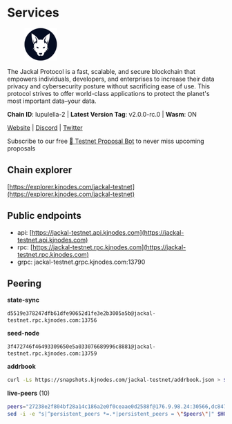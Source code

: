 # Services

<figure><img src="https://raw.githubusercontent.com/kj89/cosmos-images/main/logos/jackal.png" alt=""><figcaption></figcaption></figure>

The Jackal Protocol is a fast, scalable, and secure blockchain that empowers  individuals, developers, and enterprises to increase their data privacy and  cybersecurity posture without sacrificing ease of use. This protocol strives  to offer world-class applications to protect the planet's most important data–your data.

**Chain ID**: lupulella-2 | **Latest Version Tag**: v2.0.0-rc.0 | **Wasm**: ON

[Website](https://jackalprotocol.com) | [Discord](https://discord.com/invite/5GKym3p6rj) | [Twitter](https://twitter.com/Jackal_Protocol)



Subscribe to our free [🤖 Testnet Proposal Bot](https://t.me/kjnodes_testnet_proposal_bot) to never miss upcoming proposals


## Chain explorer
[https://explorer.kjnodes.com/jackal-testnet](https://explorer.kjnodes.com/jackal-testnet)

## Public endpoints

* api: [https://jackal-testnet.api.kjnodes.com](https://jackal-testnet.api.kjnodes.com)
* rpc: [https://jackal-testnet.rpc.kjnodes.com](https://jackal-testnet.rpc.kjnodes.com)
* grpc: jackal-testnet.grpc.kjnodes.com:13790

## Peering

**state-sync**

```text
d5519e378247dfb61dfe90652d1fe3e2b3005a5b@jackal-testnet.rpc.kjnodes.com:13756
```

**seed-node**

```text
3f472746f46493309650e5a033076689996c8881@jackal-testnet.rpc.kjnodes.com:13759
```

**addrbook**
```bash
curl -Ls https://snapshots.kjnodes.com/jackal-testnet/addrbook.json > $HOME/.canine/config/addrbook.json
```

**live-peers** (10)
```bash
peers="27238e2f804bf28a14c186a2e0f0ceaae0d2588f@176.9.98.24:30566,dc84774683298e57a848b59b7c0d1a70477b4fc1@213.239.207.175:48656,5eedbfbe64b942f4ab54db3842acf3bfab034c24@161.97.74.88:46656,ff5171d91cb033670238998dc84bdf69468bb053@51.89.232.234:27686,ec78732a7d5bdc1e27e8d7ac1bffe3881c9fb271@65.108.226.183:17556,f3e70d3de1974208af04dac6fabd657ab4abf0ff@65.108.75.107:24656,d5519e378247dfb61dfe90652d1fe3e2b3005a5b@65.109.68.190:13756,11b91d243d43e761c96cfbf49f2f2bd06cce2df8@65.109.23.114:17556,fd5b3021fe67406e63c1a3e3e89cb243bc0791c9@65.109.32.174:32656,09d9127972ded9e22f9f11833ed7fcfa149cf1fa@65.109.92.240:19126"
sed -i -e "s|^persistent_peers *=.*|persistent_peers = \"$peers\"|" $HOME/.canine/config/config.toml
```
